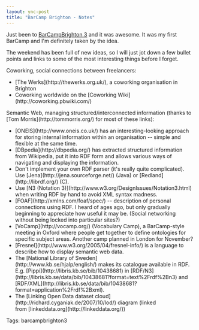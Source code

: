 ```yaml
---
layout: ync-post
title: "BarCamp Brighton - Notes"
---
```


Just been to
[BarCampBrighton 3](http://barcampbrighton.org/) and it was awesome. It was my first BarCamp and I'm
definitely taken by the idea.

The weekend has been full of new ideas, so I will just jot down a few
bullet points and links to some of the most interesting things before I forget.

<p>Coworking, social
connections between
freelancers:
<ul>
<li>[The Werks](http://thewerks.org.uk/), a coworking organisation in
Brighton</li>
<li>Coworking worldwide on the
[Coworking Wiki](http://coworking.pbwiki.com/)</li>
</ul>
Semantic Web, managing
structured/interconnected information (thanks to
[Tom Morris](http://tommorris.org/) for most of these
links):
<ul>
<li>[ONEIS](http://www.oneis.co.uk/) has an interesting-looking approach for storing
internal information within an organisation -- simple and flexible at the same
time.</li>
<li>[DBpedia](http://dbpedia.org/) has extracted structured information from Wikipedia,
put it into RDF form and allows various ways of navigating and displaying the
information.</li>
<li>Don't implement your own RDF parser (it's really quite complicated). Use
[Jena](http://jena.sourceforge.net/) (Java) or
[Redland](http://librdf.org/)
(C).</li>
<li>Use
[N3 (Notation 3)](http://www.w3.org/DesignIssues/Notation3.html) when writing RDF by hand to avoid
XML syntax
madness.</li>
<li>[FOAF](http://xmlns.com/foaf/spec/) -- description of personal connections using
RDF. I heard of ages ago, but only gradually beginning to appreciate how useful it may be. (Social
networking without being locked into particular
sites?)</li>
<li>[VoCamp](http://vocamp.org/) (Vocabulary Camp), a BarCamp-style meeting in Oxford
where people get together to define ontologies for specific subject areas. Another camp planned in
London for
November?</li>
<li>[Fresnel](http://www.w3.org/2005/04/fresnel-info/) is a language to describe how
to display semantic web
data.</li>
<li>The
[National Library of Sweden](http://www.kb.se/hjalp/english/) makes its catalogue available in RDF.
E.g.
[Pippi](http://libris.kb.se/bib/10438681) in
[RDF/N3](http://libris.kb.se/data/bib/10438681?format=text%2Frdf%2Bn3) and
[RDF/XML](http://libris.kb.se/data/bib/10438681?format=application%2Frdf%2Bxml).</li>
<li>The
[Linking Open Data dataset cloud](http://richard.cyganiak.de/2007/10/lod/) diagram (linked
from [linkeddata.org](http://linkeddata.org/))</li>
</ul>
Tags: barcampbrighton3</p>
